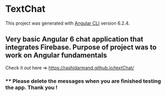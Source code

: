 # TextChat

This project was generated with [Angular CLI](https://github.com/angular/angular-cli) version 6.2.4.

## Very basic Angular 6 chat application that integrates Firebase. Purpose of project was to work on Angular fundamentals

Check it out here => https://rashidarmand.github.io/textChat/

### ** Please delete the messages when you are finished testing the app. Thank you !
